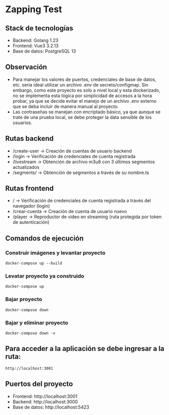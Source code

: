 
# Zapping Test

## Stack de tecnologías

- Backend: Golang 1.23
- Frontend: Vue3 3.2.13
- Base de datos: PostgreSQL 13

## Observación

- Para manejar los valores de puertos, credenciales de base de datos, etc. sería ideal utilizar un archivo .env de secrets/configmap. Sin embargo, como este proyecto es solo a nivel local y esta dockerizado, no se implementa esta lógica por simplicidad de accesos a la hora probar, ya que se decide evitar el manejo de un archivo .env externo que se deba incluir de manera manual al proyecto.
- Las contraseñas se manejan con encriptado básico, ya que aunque se trate de una prueba local, se debe proteger la data sensible de los usuarios.

## Rutas backend

- /create-user -> Creación de cuentas de usuario backend
- /login -> Verificación de credenciales de cuenta registrada 
- /livestream -> Obtención de archivo m3u8 con 3 últimos segmentos actualizados
- /segments/ -> Obtención de segmentos a través de su nombre.ts

## Rutas frontend

- / -> Verificación de credenciales de cuenta registrada a través del navegador (login)
- /crear-cuenta -> Creación de cuenta de usuario nuevo 
- /player -> Reproductor de video en streaming (ruta protegida por token de autenticación)

## Comandos de ejecución

### Construir imágenes y levantar proyecto
```
docker-compose up --build
```

### Levatar proyecto ya construido
```
docker-compose up 
```

### Bajar proyecto
```
docker-compose down
```

### Bajar y eliminar proyecto
```
docker-compose down -v
```

## Para acceder a la aplicación se debe ingresar a la ruta:
```
http://localhost:3001
```

## Puertos del proyecto

- Frontend: http://localhost:3001
- Backend: http://localhost:3000
- Base de datos: http://localhost:5423
